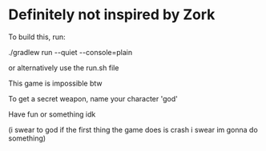 # Definitely not inspired by Zork

To build this, run:

./gradlew run --quiet --console=plain

or alternatively use the run.sh file

This game is impossible btw

To get a secret weapon, name your character 'god'

Have fun or something idk

(i swear to god if the first thing the game does is crash i swear im gonna do something)


